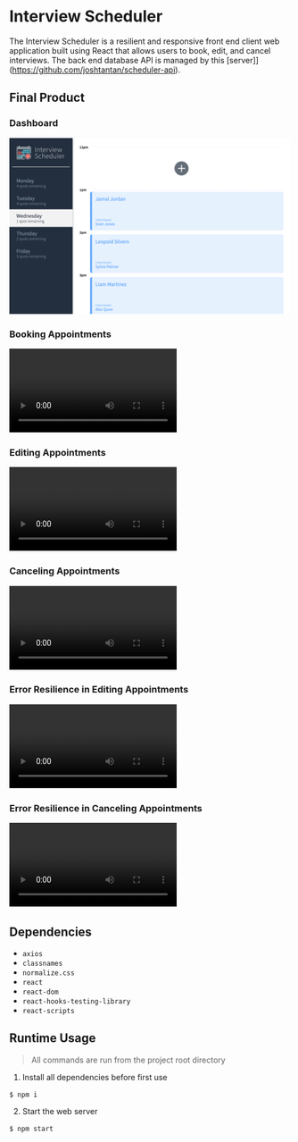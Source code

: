 # Interview Scheduler

The Interview Scheduler is a resilient and responsive front end client web application built using React that allows users to book, edit, and cancel interviews. The back end database API is managed by this [server]](https://github.com/joshtantan/scheduler-api).

## Final Product

### Dashboard
!["Screenshot of dashboard"](https://github.com/joshtantan/scheduler/blob/master/docs/dashboard.png) 

### Booking Appointments
!["Screengrab of booking an appointment"](https://github.com/joshtantan/scheduler/blob/master/docs/book_appointment.mov)

### Editing Appointments
!["Screengrab of editing an appointment"](https://github.com/joshtantan/scheduler/blob/master/docs/edit_appointment.mov)

### Canceling Appointments
!["Screengrab of canceling an appointment"](https://github.com/joshtantan/scheduler/blob/master/docs/delete_appointment.mov)

### Error Resilience in Editing Appointments
!["Screengrab of error resilience in editing an appointment"](https://github.com/joshtantan/scheduler/blob/master/docs/edit_appointment_error.mov)

### Error Resilience in Canceling Appointments
!["Screengrab of error resilience in canceling an appointment"](https://github.com/joshtantan/scheduler/blob/master/docs/delete_appointment_error.mov)

## Dependencies

- `axios`
- `classnames`
- `normalize.css`
- `react`
- `react-dom`
- `react-hooks-testing-library`
- `react-scripts`

## Runtime Usage

> All commands are run from the project root directory
1. Install all dependencies before first use
```shell
$ npm i
```
2. Start the web server
```shell
$ npm start
```
